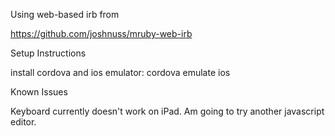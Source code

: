 Using web-based irb from

https://github.com/joshnuss/mruby-web-irb

Setup Instructions

install cordova and ios emulator: cordova emulate ios

Known Issues

Keyboard currently doesn't work on iPad.  Am going to try another javascript editor.
